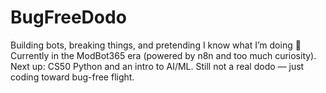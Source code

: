 # BugFreeDodo

Building bots, breaking things, and pretending I know what I’m doing 🐤
Currently in the ModBot365 era (powered by n8n and too much curiosity).
Next up: CS50 Python and an intro to AI/ML.
Still not a real dodo — just coding toward bug-free flight.
